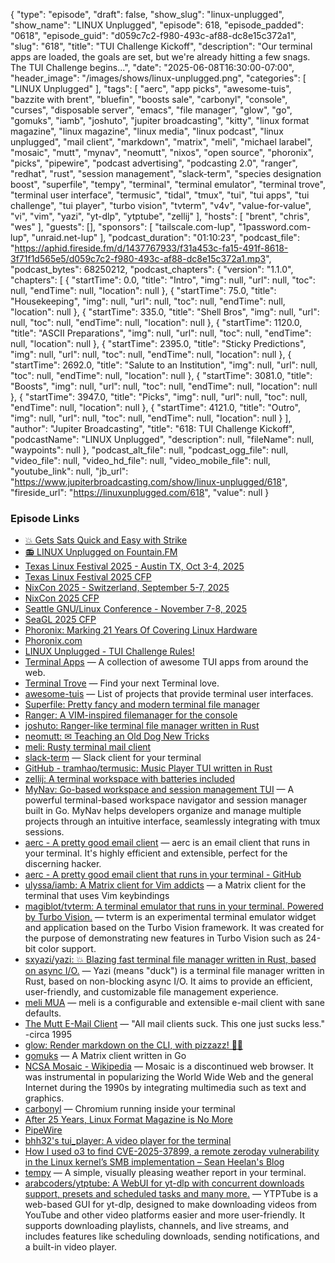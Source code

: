 {
  "type": "episode",
  "draft": false,
  "show_slug": "linux-unplugged",
  "show_name": "LINUX Unplugged",
  "episode": 618,
  "episode_padded": "0618",
  "episode_guid": "d059c7c2-f980-493c-af88-dc8e15c372a1",
  "slug": "618",
  "title": "TUI Challenge Kickoff",
  "description": "Our terminal apps are loaded, the goals are set, but we're already hitting a few snags. The TUI Challenge begins...",
  "date": "2025-06-08T16:30:00-07:00",
  "header_image": "/images/shows/linux-unplugged.png",
  "categories": [
    "LINUX Unplugged"
  ],
  "tags": [
    "aerc",
    "app picks",
    "awesome-tuis",
    "bazzite with brent",
    "bluefin",
    "boosts sale",
    "carbonyl",
    "console",
    "curses",
    "disposable server",
    "emacs",
    "file manager",
    "glow",
    "go",
    "gomuks",
    "iamb",
    "joshuto",
    "jupiter broadcasting",
    "kitty",
    "linux format magazine",
    "linux magazine",
    "linux media",
    "linux podcast",
    "linux unplugged",
    "mail client",
    "markdown",
    "matrix",
    "meli",
    "michael larabel",
    "mosaic",
    "mutt",
    "mynav",
    "neomutt",
    "nixos",
    "open source",
    "phoronix",
    "picks",
    "pipewire",
    "podcast advertising",
    "podcasting 2.0",
    "ranger",
    "redhat",
    "rust",
    "session management",
    "slack-term",
    "species designation boost",
    "superfile",
    "tempy",
    "terminal",
    "terminal emulator",
    "terminal trove",
    "terminal user interface",
    "termusic",
    "tidal",
    "tmux",
    "tui",
    "tui apps",
    "tui challenge",
    "tui player",
    "turbo vision",
    "tvterm",
    "v4v",
    "value-for-value",
    "vi",
    "vim",
    "yazi",
    "yt-dlp",
    "ytptube",
    "zellij"
  ],
  "hosts": [
    "brent",
    "chris",
    "wes"
  ],
  "guests": [],
  "sponsors": [
    "tailscale.com-lup",
    "1password.com-lup",
    "unraid.net-lup"
  ],
  "podcast_duration": "01:10:23",
  "podcast_file": "https://aphid.fireside.fm/d/1437767933/f31a453c-fa15-491f-8618-3f71f1d565e5/d059c7c2-f980-493c-af88-dc8e15c372a1.mp3",
  "podcast_bytes": 68250212,
  "podcast_chapters": {
    "version": "1.1.0",
    "chapters": [
      {
        "startTime": 0.0,
        "title": "Intro",
        "img": null,
        "url": null,
        "toc": null,
        "endTime": null,
        "location": null
      },
      {
        "startTime": 75.0,
        "title": "Housekeeping",
        "img": null,
        "url": null,
        "toc": null,
        "endTime": null,
        "location": null
      },
      {
        "startTime": 335.0,
        "title": "Shell Bros",
        "img": null,
        "url": null,
        "toc": null,
        "endTime": null,
        "location": null
      },
      {
        "startTime": 1120.0,
        "title": "ASCII Preparations",
        "img": null,
        "url": null,
        "toc": null,
        "endTime": null,
        "location": null
      },
      {
        "startTime": 2395.0,
        "title": "Sticky Predictions",
        "img": null,
        "url": null,
        "toc": null,
        "endTime": null,
        "location": null
      },
      {
        "startTime": 2692.0,
        "title": "Salute to an Institution",
        "img": null,
        "url": null,
        "toc": null,
        "endTime": null,
        "location": null
      },
      {
        "startTime": 3081.0,
        "title": "Boosts",
        "img": null,
        "url": null,
        "toc": null,
        "endTime": null,
        "location": null
      },
      {
        "startTime": 3947.0,
        "title": "Picks",
        "img": null,
        "url": null,
        "toc": null,
        "endTime": null,
        "location": null
      },
      {
        "startTime": 4121.0,
        "title": "Outro",
        "img": null,
        "url": null,
        "toc": null,
        "endTime": null,
        "location": null
      }
    ],
    "author": "Jupiter Broadcasting",
    "title": "618: TUI Challenge Kickoff",
    "podcastName": "LINUX Unplugged",
    "description": null,
    "fileName": null,
    "waypoints": null
  },
  "podcast_alt_file": null,
  "podcast_ogg_file": null,
  "video_file": null,
  "video_hd_file": null,
  "video_mobile_file": null,
  "youtube_link": null,
  "jb_url": "https://www.jupiterbroadcasting.com/show/linux-unplugged/618",
  "fireside_url": "https://linuxunplugged.com/618",
  "value": null
}


### Episode Links

* [💥 Gets Sats Quick and Easy with Strike](https://strike.me/ "💥 Gets Sats Quick and Easy with Strike")
* [📻 LINUX Unplugged on Fountain.FM](https://www.fountain.fm/show/dWiuBeqpDSM86AwXRXov "📻 LINUX Unplugged  on Fountain.FM")
* [Texas Linux Festival 2025 - Austin TX, Oct 3-4, 2025](https://2025.texaslinuxfest.org/ "Texas Linux Festival 2025 - Austin TX, Oct 3-4, 2025")
* [Texas Linux Festival 2025 CFP](https://www.papercall.io/txlf2025 "Texas Linux Festival 2025 CFP")
* [NixCon 2025 - Switzerland, September 5-7, 2025](https://2025.nixcon.org/ "NixCon 2025 - Switzerland, September 5-7, 2025")
* [NixCon 2025 CFP](https://talks.nixcon.org/nixcon-2025/cfp "NixCon 2025 CFP")
* [Seattle GNU/Linux Conference - November 7-8, 2025](https://seagl.org/ "Seattle GNU/Linux Conference - November 7-8, 2025")
* [SeaGL 2025 CFP](https://pretalx.seagl.org/2025/cfp "SeaGL 2025 CFP")
* [Phoronix: Marking 21 Years Of Covering Linux Hardware](https://www.phoronix.com/news/Phoronix-Turns-21 "Phoronix: Marking 21 Years Of Covering Linux Hardware")
* [Phoronix.com](https://phoronix.com "Phoronix.com")
* [LINUX Unplugged - TUI Challenge Rules!](https://github.com/JupiterBroadcasting/linux-unplugged/blob/main/challenges/TUI-Challenge.md "LINUX Unplugged - TUI Challenge Rules!")
* [Terminal Apps](https://terminal-apps.dev/ "Terminal Apps") — A collection of awesome TUI apps from around the web.
* [Terminal Trove](https://terminaltrove.com/ "Terminal Trove") — Find your next Terminal love.
* [awesome-tuis](https://github.com/rothgar/awesome-tuis "awesome-tuis") — List of projects that provide terminal user interfaces.
* [Superfile: Pretty fancy and modern terminal file manager](https://github.com/yorukot/superfile "Superfile: Pretty fancy and modern terminal file manager")
* [Ranger: A VIM-inspired filemanager for the console](https://github.com/ranger/ranger "Ranger: A VIM-inspired filemanager for the console")
* [joshuto: Ranger-like terminal file manager written in Rust](https://github.com/kamiyaa/joshuto "joshuto: Ranger-like terminal file manager written in Rust")
* [neomutt: ✉ Teaching an Old Dog New Tricks](https://github.com/neomutt/neomutt "neomutt: ✉ Teaching an Old Dog New Tricks")
* [meli: Rusty terminal mail client](https://github.com/meli/meli "meli: Rusty terminal mail client")
* [slack-term](https://github.com/jpbruinsslot/slack-term "slack-term") — Slack client for your terminal
* [GitHub - tramhao/termusic: Music Player TUI written in Rust](https://github.com/tramhao/termusic "GitHub - tramhao/termusic: Music Player TUI written in Rust")
* [zellij: A terminal workspace with batteries included](https://github.com/zellij-org/zellij "zellij: A terminal workspace with batteries included")
* [MyNav: Go-based workspace and session management TUI](https://github.com/GianlucaP106/mynav "MyNav: Go-based workspace and session management TUI") — A powerful terminal-based workspace navigator and session manager built in Go. MyNav helps developers organize and manage multiple projects through an intuitive interface, seamlessly integrating with tmux sessions.
* [aerc - A pretty good email client](https://aerc-mail.org/ "aerc - A pretty good email client") — aerc is an email client that runs in your terminal. It's highly efficient and extensible, perfect for the discerning hacker.
* [aerc - A pretty good email client that runs in your terminal - GitHub](https://git.sr.ht/~rjarry/aerc/ "aerc - A pretty good email client that runs in your terminal - GitHub")
* [ulyssa/iamb: A Matrix client for Vim addicts](https://github.com/ulyssa/iamb "ulyssa/iamb: A Matrix client for Vim addicts") — a Matrix client for the terminal that uses Vim keybindings
* [magiblot/tvterm: A terminal emulator that runs in your terminal. Powered by Turbo Vision.](https://github.com/magiblot/tvterm "magiblot/tvterm: A terminal emulator that runs in your terminal. Powered by Turbo Vision.") — tvterm is an experimental terminal emulator widget and application based on the Turbo Vision framework. It was created for the purpose of demonstrating new features in Turbo Vision such as 24-bit color support.
* [sxyazi/yazi: 💥 Blazing fast terminal file manager written in Rust, based on async I/O.](https://github.com/sxyazi/yazi "sxyazi/yazi: 💥 Blazing fast terminal file manager written in Rust, based on async I/O.") — Yazi (means "duck") is a terminal file manager written in Rust, based on non-blocking async I/O. It aims to provide an efficient, user-friendly, and customizable file management experience.
* [meli MUA](https://meli-email.org/ "meli MUA") — meli is a configurable and extensible e-mail client with sane defaults.
* [The Mutt E-Mail Client](http://www.mutt.org/ "The Mutt E-Mail Client") — "All mail clients suck. This one just sucks less." -circa 1995
* [glow: Render markdown on the CLI, with pizzazz! 💅🏻](https://github.com/charmbracelet/glow "glow: Render markdown on the CLI, with pizzazz! 💅🏻")
* [gomuks](https://github.com/gomuks/gomuks "gomuks") — A Matrix client written in Go
* [NCSA Mosaic - Wikipedia](https://en.wikipedia.org/wiki/NCSA_Mosaic "NCSA Mosaic - Wikipedia") — Mosaic is a discontinued web browser. It was instrumental in popularizing the World Wide Web and the general Internet during the 1990s by integrating multimedia such as text and graphics.
* [carbonyl](https://github.com/fathyb/carbonyl "carbonyl") — Chromium running inside your terminal
* [After 25 Years, Linux Format Magazine is No More](https://www.omgubuntu.co.uk/2025/05/linux-format-magazine-closes "After 25 Years, Linux Format Magazine is No More")
* [PipeWire](https://www.pipewire.org/ "PipeWire")
* [bhh32's tui_player: A video player for the terminal](https://github.com/bhh32/tui_player "bhh32&#x27;s tui_player: A video player for the terminal")
* [How I used o3 to find CVE-2025-37899, a remote zeroday vulnerability in the Linux kernel’s SMB implementation – Sean Heelan's Blog](https://sean.heelan.io/2025/05/22/how-i-used-o3-to-find-cve-2025-37899-a-remote-zeroday-vulnerability-in-the-linux-kernels-smb-implementation/ "How I used o3 to find CVE-2025-37899, a remote zeroday vulnerability in the Linux kernel’s SMB implementation – Sean Heelan&#x27;s Blog")
* [tempy](https://github.com/noprobelm/tempy "tempy") — A simple, visually pleasing weather report in your terminal.
* [arabcoders/ytptube: A WebUI for yt-dlp with concurrent downloads support, presets and scheduled tasks and many more.](https://github.com/arabcoders/ytptube "arabcoders/ytptube: A WebUI for yt-dlp with concurrent downloads support, presets and scheduled tasks and many more.") — YTPTube is a web-based GUI for yt-dlp, designed to make downloading videos from YouTube and other video platforms easier and more user-friendly. It supports downloading playlists, channels, and live streams, and includes features like scheduling downloads, sending notifications, and a built-in video player.
